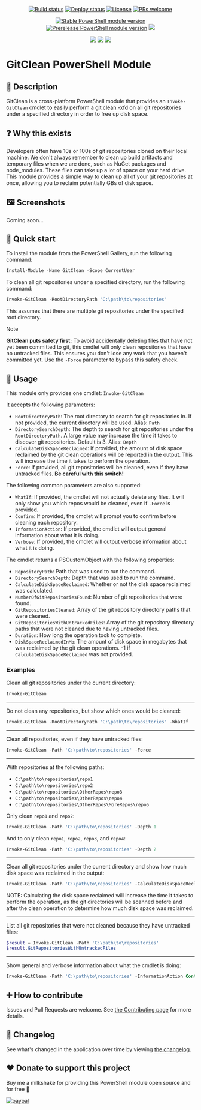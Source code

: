 <p align="center">
  <a href="https://github.com/deadlydog/PowerShell.GitClean/actions/workflows/build-and-test-powershell-module.yml"><img alt="Build status" src="https://github.com/deadlydog/PowerShell.GitClean/actions/workflows/build-and-test-powershell-module.yml/badge.svg"></a>
  <a href="https://github.com/deadlydog/PowerShell.GitClean/actions/workflows/build-test-and-deploy-powershell-module.yml"><img alt="Deploy status" src="https://github.com/deadlydog/PowerShell.GitClean/actions/workflows/build-test-and-deploy-powershell-module.yml/badge.svg"></a>
  <a href="https://github.com/deadlydog/PowerShell.GitClean/blob/main/License.md"><img alt="License" src="https://img.shields.io/github/license/deadlydog/PowerShell.GitClean.svg"></a>
  <a href="https://github.com/deadlydog/PowerShell.GitClean/blob/main/docs/Contributing.md"><img alt="PRs welcome" src="https://img.shields.io/badge/PRs-welcome-brightgreen.svg"></a>
</p>

<p align="center">
  <a href="https://www.powershellgallery.com/packages/GitClean"><img alt="Stable PowerShell module version" src="https://img.shields.io/powershellgallery/v/GitClean.svg"></a>
  <a href="https://www.powershellgallery.com/packages/GitClean"><img alt="Prerelease PowerShell module version" src="https://img.shields.io/powershellgallery/vpre/GitClean.svg?include_prereleases&label=powershell%20gallery%20prerelease&colorB=yellow"></a>
  <a href="https://www.powershellgallery.com/packages/GitClean"><img src="https://img.shields.io/powershellgallery/dt/GitClean.svg"></a>
</p>

<p align="center">
  <!-- Must add 'Windows', 'MacOS', and 'Linux' to the module manifest tags for them to show up on the Platforms badge. -->
  <img src="https://img.shields.io/powershellgallery/p/GitClean.svg">
  <img src="https://img.shields.io/github/languages/top/deadlydog/PowerShell.GitClean.svg">
  <img src="https://img.shields.io/github/languages/code-size/deadlydog/PowerShell.GitClean.svg">
</p>

# GitClean PowerShell Module

## 💬 Description

GitClean is a cross-platform PowerShell module that provides an `Invoke-GitClean` cmdlet to easily perform a [git clean -xfd](https://git-scm.com/docs/git-clean) on all git repositories under a specified directory in order to free up disk space.

## ❓ Why this exists

Developers often have 10s or 100s of git repositories cloned on their local machine.
We don't always remember to clean up build artifacts and temporary files when we are done, such as NuGet packages and node_modules.
These files can take up a lot of space on your hard drive.
This module provides a simple way to clean up all of your git repositories at once, allowing you to reclaim potentially GBs of disk space.

## 🖼️ Screenshots

Coming soon...

## 🚀 Quick start

To install the module from the PowerShell Gallery, run the following command:

```powershell
Install-Module -Name GitClean -Scope CurrentUser
```

To clean all git repositories under a specified directory, run the following command:

```powershell
Invoke-GitClean -RootDirectoryPath 'C:\path\to\repositories'
```

This assumes that there are multiple git repositories under the specified root directory.

> [!NOTE]
> __GitClean puts safety first:__ To avoid accidentally deleting files that have not yet been committed to git, this cmdlet will only clean repositories that have no untracked files.
> This ensures you don't lose any work that you haven't committed yet.
> Use the `-Force` parameter to bypass this safety check.

## 📖 Usage

This module only provides one cmdlet: `Invoke-GitClean`

It accepts the following parameters:

- `RootDirectoryPath`: The root directory to search for git repositories in. If not provided, the current directory will be used. Alias: `Path`
- `DirectorySearchDepth`: The depth to search for git repositories under the `RootDirectoryPath`. A large value may increase the time it takes to discover git repositories. Default is 3. Alias: `Depth`
- `CalculateDiskSpaceReclaimed`: If provided, the amount of disk space reclaimed by the git clean operations will be reported in the output. This will increase the time it takes to perform the operation.
- `Force`: If provided, all git repositories will be cleaned, even if they have untracked files. __Be careful with this switch!__

The following common parameters are also supported:

- `WhatIf`: If provided, the cmdlet will not actually delete any files. It will only show you which repos would be cleaned, even if `-Force` is provided.
- `Confirm`: If provided, the cmdlet will prompt you to confirm before cleaning each repository.
- `InformationAction`: If provided, the cmdlet will output general information about what it is doing.
- `Verbose`: If provided, the cmdlet will output verbose information about what it is doing.

The cmdlet returns a PSCustomObject with the following properties:

- `RepositoryPath`: Path that was used to run the command.
- `DirectorySearchDepth`: Depth that was used to run the command.
- `CalculateDiskSpaceReclaimed`: Whether or not the disk space reclaimed was calculated.
- `NumberOfGitRepositoriesFound`: Number of git repositories that were found.
- `GitRepositoriesCleaned`: Array of the git repository directory paths that were cleaned.
- `GitRepositoriesWithUntrackedFiles`: Array of the git repository directory paths that were not cleaned due to having untracked files.
- `Duration`: How long the operation took to complete.
- `DiskSpaceReclaimedInMb`: The amount of disk space in megabytes that was reclaimed by the git clean operations. -1 if `CalculateDiskSpaceReclaimed` was not provided.

### Examples

Clean all git repositories under the current directory:

```powershell
Invoke-GitClean
```

---

Do not clean any repositories, but show which ones would be cleaned:

```powershell
Invoke-GitClean -RootDirectoryPath 'C:\path\to\repositories' -WhatIf
```

---

Clean all repositories, even if they have untracked files:

```powershell
Invoke-GitClean -Path 'C:\path\to\repositories' -Force
```

---

With repositories at the following paths:

- `C:\path\to\repositories\repo1`
- `C:\path\to\repositories\repo2`
- `C:\path\to\repositories\OtherRepos\repo3`
- `C:\path\to\repositories\OtherRepos\repo4`
- `C:\path\to\repositories\OtherRepos\MoreRepos\repo5`

Only clean `repo1` and `repo2`:

```powershell
Invoke-GitClean -Path 'C:\path\to\repositories' -Depth 1
```

And to only clean `repo1`, `repo2`, `repo3`, and `repo4`:

```powershell
Invoke-GitClean -Path 'C:\path\to\repositories' -Depth 2
```

---

Clean all git repositories under the current directory and show how much disk space was reclaimed in the output:

```powershell
Invoke-GitClean -Path 'C:\path\to\repositories' -CalculateDiskSpaceReclaimed
```

NOTE: Calculating the disk space reclaimed will increase the time it takes to perform the operation, as the git directories will be scanned before and after the clean operation to determine how much disk space was reclaimed.

---

List all git repositories that were not cleaned because they have untracked files:

```powershell
$result = Invoke-GitClean -Path 'C:\path\to\repositories'
$result.GitRepositoriesWithUntrackedFiles
```

---

Show general and verbose information about what the cmdlet is doing:

```powershell
Invoke-GitClean -Path 'C:\path\to\repositories' -InformationAction Continue -Verbose
```

## ➕ How to contribute

Issues and Pull Requests are welcome.
See [the Contributing page](docs/Contributing.md) for more details.

## 📃 Changelog

See what's changed in the application over time by viewing [the changelog](Changelog.md).

## ❤️ Donate to support this project

Buy me a milkshake for providing this PowerShell module open source and for free 🙂

[![paypal](https://www.paypalobjects.com/en_US/i/btn/btn_donateCC_LG.gif)](https://www.paypal.com/cgi-bin/webscr?cmd=_s-xclick&hosted_button_id=VTQ5C7APCHN3E)
